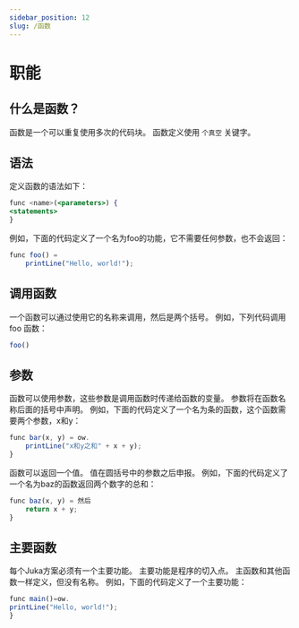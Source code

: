```yaml
---
sidebar_position: 12
slug: /函数
---
```


# 职能

## 什么是函数？

函数是一个可以重复使用多次的代码块。 函数定义使用 `个真空` 关键字。

## 语法

定义函数的语法如下：

```jsx
func <name>(<parameters>) {
<statements>
}
```

例如，下面的代码定义了一个名为foo的功能，它不需要任何参数，也不会返回：

```jsx
func foo() =
    printLine("Hello, world!");

```

## 调用函数

一个函数可以通过使用它的名称来调用，然后是两个括号。 例如，下列代码调用 foo 函数：
```jsx
foo()
```

## 参数
函数可以使用参数，这些参数是调用函数时传递给函数的变量。 参数将在函数名称后面的括号中声明。 例如，下面的代码定义了一个名为条的函数，这个函数需要两个参数，x和y：

```jsx
func bar(x, y) = ow.
    printLine("x和y之和" + x + y);
}
```

函数可以返回一个值。 值在圆括号中的参数之后申报。 例如，下面的代码定义了一个名为baz的函数返回两个数字的总和：

```jsx
func baz(x, y) = 然后
    return x + y;
}
```

## 主要函数

每个Juka方案必须有一个主要功能。 主要功能是程序的切入点。 主函数和其他函数一样定义，但没有名称。 例如，下面的代码定义了一个主要功能：

```jsx
func main()=ow.
printLine("Hello, world!");
}
```


